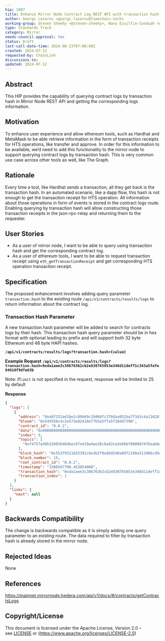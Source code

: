```yaml
---
hip: 1007
title: Enhance Mirror Node Contract Log REST API with transaction hash query parameter
author: Georgi Lazarov <georgi.lazarov@limechain.tech>
working-group: Steven Sheehy <@steven-sheehy>, Nana Essilfie-Conduah <nana@swirldslabs.com>, Xin Li <@xin-hedera>
type: Standards Track
category: Mirror
needs-council-approval: Yes
status: Draft
last-call-date-time: 2024-08-23T07:00:00Z
created: 2024-07-12
requested-by: ChainLink
discussions-to:
updated: 2024-07-12
---
```


## Abstract

This HIP provides the capability of querying contract logs by transaction hash in Mirror Node REST API and getting the corresponding logs information.

## Motivation

To enhance user experience and allow ethereum tools, such as Hardhat and MetaMask to be able retrieve information in the form of transaction receipts for HTS operations, like transfer and approve. In order for this information to be available, we’d need to add this functionality to the mirror node to support querying contract logs by transaction hash. This is very common use case across other tools as well, like The Graph.

## Rationale

Every time a tool, like Hardhat sends a transaction, all they get back is the transaction hash. In an automated scenario, like a dapp flow, this hash is not enough to get the transaction receipt for HTS operation. All information about those operations in form of events is stored in the contract logs route. Enabling querying by transaction hash will allow constructing those transaction receipts in the json-rpc-relay and returning them to the requester.

## User Stories

- As a user of mirror node, I want to be able to query using transaction hash and get the corresponding contract log.
- As a user of ethereum tools, I want to be able to request transaction receipt using `eth_getTransactionReceipt` and get corresponding HTS operation transaction receipt.

## Specification

The proposed enhancement involves adding query parameter `transaction.hash` to the existing route `/api/v1/contracts/results/logs` to return information about the contract log.

### Transaction Hash Parameter

A new transaction.hash parameter will be added to search for contracts logs by their hash. This transaction hash query parameter should be in hex format with optional leading `0x` prefix and will support both 32 byte Ethereum and 48 byte HAPI hashes.

**`/api/v1/contracts/results/logs?transaction.hash={value}`**

**Example Request**
**`/api/v1/contracts/results/logs?transaction.hash=0xda1aee3c386763b2cb2e830765053e346d11deff1c343a5fefe84910f9dfe63b`**

Note: if`limit` is not specified in the request, response will be limited to 25 by default

**Response**

```json
{
  "logs": [
    {
      "address": "0xddf252ad1be2c89b69c2b068fc378daa952ba7f163c4a11628f55a4df523b3ef",
      "bloom": "0x549358c4c2e573e02410ef7b5a5ffa5f36dd7398",
      "contract_id": "0.0.2",
      "data": "0x00000000000000000000000000000000000000000000000000000000000000fa",
      "index": 0,
      "topics": [
        "0xf4757a49b326036464bec6fe419a4ae38c8a02ce3e68bf0809674f6aab8ad300"
      ],
      "block_hash": "0x553f9311833391c0a3b2f9ed64540a89f2190a511986cd94889f1c0cf7fa63e898b1c6730f14a61755d1fb4ca05fb073",
      "block_number": 10,
      "root_contract_id": "0.0.2",
      "timestamp": "1586567700.453054000",
      "transaction_hash": "0xda1aee3c386763b2cb2e830765053e346d11deff1c343a5fefe84910f9dfe63b",
      "transaction_index": 1
    }
  ],
  "links": {
    "next": null
  }
}
```

## Backwards Compatibility

The change is backwards compatible as it is simply adding one query parameter to an existing route. The data required to filter by transaction hash is already stored in the mirror node.

## Rejected Ideas

None

## References

https://mainnet.mirrornode.hedera.com/api/v1/docs/#/contracts/getContractsLogs

## Copyright/License

This document is licensed under the Apache License, Version 2.0 – see [LICENSE](https://www.notion.so/LICENSE) or (https://www.apache.org/licenses/LICENSE-2.0)
